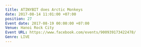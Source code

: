 ```yaml
---
title: ATINYBIT does Arctic Monkeys
date: 2017-08-14 11:01:00 +07:00
position: 27
Event date: 2017-08-19 00:00:00 +07:00
Venue: Hanoi Rock City
Event URL: https://www.facebook.com/events/900939173422478/
Genre: LIVE
---
```


